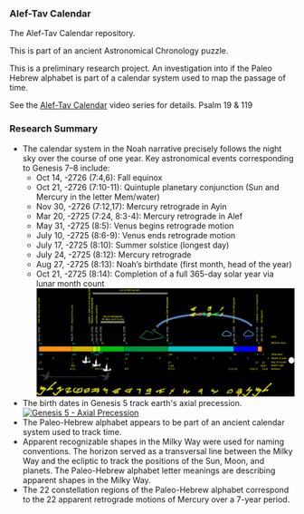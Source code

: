 ### Alef-Tav Calendar
The Alef-Tav Calendar repository.

This is part of an ancient Astronomical Chronology puzzle.

This is a preliminary research project.  An investigation into if the Paleo Hebrew alphabet is part of a calendar system used to map the passage of time.

See the [Alef-Tav Calendar](https://www.youtube.com/playlist?list=PLbRaSh0207d5oxxRnekgN2GdKQNFtZT2z) video series for details. Psalm 19 & 119


### Research Summary

* The calendar system in the Noah narrative precisely follows the night sky over the course of one year.  Key astronomical events corresponding to Genesis 7–8 include:
  - Oct 14, -2726 (7:4,6): Fall equinox
  - Oct 21, -2726 (7:10-11): Quintuple planetary conjunction (Sun and Mercury in the letter Mem/water)
  - Nov 30, -2726 (7:12,17): Mercury retrograde in Ayin
  - Mar 20, -2725 (7:24, 8:3-4): Mercury retrograde in Alef
  - May 31, -2725 (8:5): Venus begins retrograde motion
  - July 10, -2725 (8:6-9): Venus ends retrograde motion
  - July 17, -2725 (8:10): Summer solstice (longest day)
  - July 24, -2725 (8:12): Mercury retrograde
  - Aug 27, -2725 (8:13): Noah’s birthdate (first month, head of the year)
  - Oct 21, -2725 (8:14): Completion of a full 365-day solar year via lunar month count
![Noah calendar](https://raw.githubusercontent.com/alef-tav-calendar/alef-tav-calendar/refs/heads/main/documents/noah_timeline_reversed_2024_04_17.png)
* The birth dates in Genesis 5 track earth's axial precession.
[![Genesis 5 - Axial Precession](https://img.youtube.com/vi/fzdNpwn5kTc/maxresdefault.jpg)](https://youtu.be/fzdNpwn5kTc)
* The Paleo-Hebrew alphabet appears to be part of an ancient calendar system used to track time.
* Apparent recognizable shapes in the Milky Way were used for naming conventions. The horizon served as a transversal line between the Milky Way and the ecliptic to track the positions of the Sun, Moon, and planets. The Paleo-Hebrew alphabet letter meanings are describing apparent shapes in the Milky Way.
* The 22 constellation regions of the Paleo-Hebrew alphabet correspond to the 22 apparent retrograde motions of Mercury over a 7-year period.
